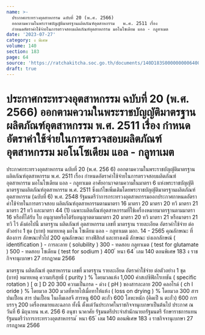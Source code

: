 ```yaml
---
name: >-
  ประกาศกระทรวงอุตสาหกรรม ฉบับที่ 20 (พ.ศ. 2566)
  ออกตามความในพระราชบัญญัติมาตรฐานผลิตภัณฑ์อุตสาหกรรม   พ.ศ. 2511 เรื่อง 
  กำหนดอัตราค่าใช้จ่ายในการตรวจสอบผลิตภัณฑ์อุตสาหกรรม มอโนโซเดียม แอล - กลูทาเมต
date: '2023-07-27'
category: ง พิเศษ
volume: 140
section: 183
page: 64
source: 'https://ratchakitcha.soc.go.th/documents/140D183S0000000006400.pdf'
draft: true
---
```


# ประกาศกระทรวงอุตสาหกรรม ฉบับที่ 20 (พ.ศ. 2566) ออกตามความในพระราชบัญญัติมาตรฐานผลิตภัณฑ์อุตสาหกรรม   พ.ศ. 2511 เรื่อง  กำหนดอัตราค่าใช้จ่ายในการตรวจสอบผลิตภัณฑ์อุตสาหกรรม มอโนโซเดียม แอล - กลูทาเมต

ประกาศกระทรวงอุตสาหกรรม ฉบับที่ 20 (พ.ศ. 256 6) ออกตามความในพระราชบัญญัติมาตรฐานผลิตภัณฑ์อุตสาหกรรม พ.ศ. 2511 เรื่อง กำหนดอัตราค่าใช้จ่ายในการตรวจสอบผลิตภัณฑ์อุตสาหกรรม มอโนโซเดียม แอล - กลูทาเมต อาศัยอานาจตามความในมาตรา 6 แห่งพระราชบัญญัติมาตรฐานผลิตภัณฑ์อุตสาหกรรม พ.ศ. 2511 ซึ่งแก้ไขเพิ่มเติมโดยพระราชบัญญัติมาตรฐานผลิตภัณฑ์อุตสาหกรรม (ฉบับที่ 6) พ.ศ. 2548 รัฐมนตรีว่าการกระทรวงอุตสาหกรรมออกประกาศกาหนดอัตราค่าใช้จ่ายในการตรวจสอบ ผลิตภัณฑ์อุตสาหกรรมตามมาตรา 16 มาตรา 20 มาตรา 20 ทวิ มาตรา 21 มาตรา 21 ทวิ และมาตรา 44 (1) เฉพาะผลิตภัณฑ์อุตสาหกรรมที่ใช้เครื่องหมายมาตรฐานตามมาตรา 16 หรือที่ได้รับ ใบ อนุญาตหรือได้รับอนุญาตตามมาตรา 20 มาตรา 20 ทวิ มาตรา 21 หรือมาตรา 21 ทวิ ไว้ ดังต่อไปนี้ มาตรฐาน ผลิตภัณฑ์ อุตสาหกรรม เลขที่ มาตรฐาน รายละเอียด อัตราค่าใช้จ่าย ต่อตัวอย่าง 1 ชุด (บาท) หมายเหตุ มอโน โซเดียม แอล - กลูทาเมต มอก. 14 - 2565 คุณลักษณะ ที่ต้องการ ลักษณะทั่วไป 200 คุณลักษณะ ทางฟิสิกส์ และทางเคมี ลักษณะ บ่งเอกลักษณ์ ( identification ) - การละลาย ( solubility ) 300 - ทดสอบ กลูทาเมต ( test for glutamate ) 500 - ทดสอบ โซเดียม ( test for sodium ) 400 ้ หนา 64 ่ เลม 140 ตอนพิเศษ 183 ง ราชกิจจานุเบกษา 27 กรกฎาคม 2566

มาตรฐาน ผลิตภัณฑ์ อุตสาหกรรม เลขที่ มาตรฐาน รายละเอียด อัตราค่าใช้จ่าย ต่อตัวอย่าง 1 ชุด (บาท) หมายเหตุ ความบริสุทธิ์ ( purity ) % โดยมวลแห้ง 1,000 ค่าสเปซิฟิกโรเทชัน ( specific rotation ) [ α ] D 20 300 ความเป็นกรด - ด่าง ( pH ) ของสารละลาย 200 คลอไรด์ ( ch l oride ) % โดยมวล 300 มวลที่หายไปเมื่อทาให้แห้ง ( loss on drying ) % โดยมวล 300 สาร ปนเปื้อน สาร ปนเปื้อน ในเอ็มเอสจี สารหนู 600 ตะกั่ว 600 โลหะหนัก (คิดเป็ น ตะกั่ว) 600 การบรรจุ 200 เครื่องหมายและฉลาก ทั้งนี้ ตั้งแต่วันประกาศในราชกิจจานุเบกษาเป็นต้นไป ประกาศ ณ วันที่ 6 มิถุนายน พ.ศ. 256 6 อนุชา นาคาศัย รัฐมนตรีประจำสำนักนายกรัฐมนตรี รักษาราชการแทน รัฐมนตรีว่าการกระทรวงอุตสาหกรรม ้ หนา 65 ่ เลม 140 ตอนพิเศษ 183 ง ราชกิจจานุเบกษา 27 กรกฎาคม 2566
